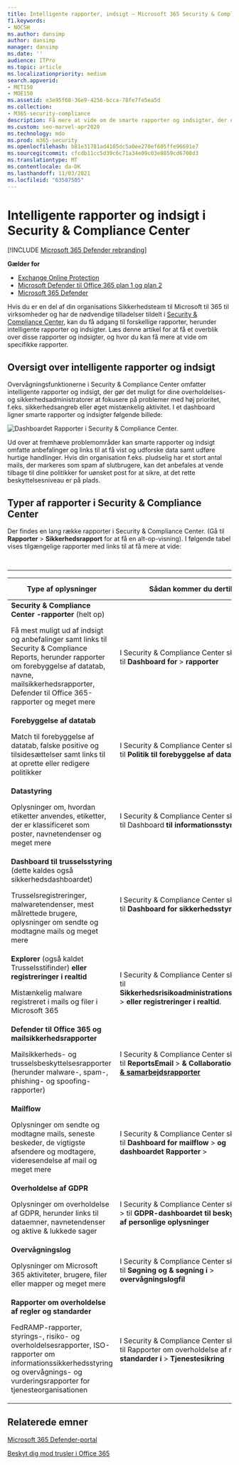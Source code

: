 ```yaml
---
title: Intelligente rapporter, indsigt – Microsoft 365 Security & Compliance Center
f1.keywords:
- NOCSH
ms.author: dansimp
author: dansimp
manager: dansimp
ms.date: ''
audience: ITPro
ms.topic: article
ms.localizationpriority: medium
search.appverid:
- MET150
- MOE150
ms.assetid: e3e95f68-36e9-4256-bcca-78fe7fe5ea5d
ms.collection:
- M365-security-compliance
description: Få mere at vide om de smarte rapporter og indsigter, der er tilgængelige i Security & Compliance Center, og hvordan du bruger dem til at få vist og udforske data og udføre hurtige handlinger.
ms.custom: seo-marvel-apr2020
ms.technology: mdo
ms.prod: m365-security
ms.openlocfilehash: b81e31781ad4105dc5a0ee270ef605ffe96691e7
ms.sourcegitcommit: cfcdb11cc5d39c6c71a34e09c03e8859cd6708d3
ms.translationtype: MT
ms.contentlocale: da-DK
ms.lasthandoff: 11/03/2021
ms.locfileid: "63587505"
---
```

# <a name="smart-reports-and-insights-in-the-security--compliance-center"></a>Intelligente rapporter og indsigt i Security & Compliance Center

[!INCLUDE [Microsoft 365 Defender rebranding](../includes/microsoft-defender-for-office.md)]

**Gælder for**
- [Exchange Online Protection](exchange-online-protection-overview.md)
- [Microsoft Defender til Office 365 plan 1 og plan 2](defender-for-office-365.md)
- [Microsoft 365 Defender](../defender/microsoft-365-defender.md)

Hvis du er en del af din organisations Sikkerhedsteam til Microsoft til 365 til virksomheder og har de nødvendige tilladelser tildelt i [Security & Compliance Center](permissions-in-the-security-and-compliance-center.md), kan du få adgang til forskellige rapporter, herunder intelligente rapporter og indsigter. Læs denne artikel for at få et overblik over disse rapporter og indsigter, og hvor du kan få mere at vide om specifikke rapporter.

## <a name="smart-reports-and-insights-overview"></a>Oversigt over intelligente rapporter og indsigt

Overvågningsfunktionerne i Security & Compliance Center omfatter intelligente rapporter og indsigt, der gør det muligt for dine overholdelses- og sikkerhedsadministratorer at fokusere på problemer med høj prioritet, f.eks. sikkerhedsangreb eller øget mistænkelig aktivitet. I et dashboard ligner smarte rapporter og indsigter følgende billede:

![Dashboardet Rapporter i Security & Compliance Center.](../../media/2a668c3d-3fa3-4e37-8149-46989b33ae8c.png)

Ud over at fremhæve problemområder kan smarte rapporter og indsigt omfatte anbefalinger og links til at få vist og udforske data samt udføre hurtige handlinger. Hvis din organisation f.eks. pludselig har et stort antal mails, der markeres som spam af slutbrugere, kan det anbefales at vende tilbage til dine politikker for uønsket post for at sikre, at det rette beskyttelsesniveau er på plads.

## <a name="types-of-reports-in-the-security--compliance-center"></a>Typer af rapporter i Security & Compliance Center

Der findes en lang række rapporter i Security & Compliance Center. (Gå til **Rapporter** >  **Sikkerhedsrapport** for at få en alt-op-visning). I følgende tabel vises tilgængelige rapporter med links til at få mere at vide:

<br>

****

|Type af oplysninger|Sådan kommer du dertil|Her kan du få mere at vide|
|---|---|---|
|**Security & Compliance Center -rapporter** (helt op) <p> Få mest muligt ud af indsigt og anbefalinger samt links til Security & Compliance Reports, herunder rapporter om forebyggelse af datatab, navne, mailsikkerhedsrapporter, Defender til Office 365-rapporter og meget mere|I Security & Compliance Center skal du gå til **Dashboard for** \> **rapporter**|[Rapporter i Sikkerheds- & Compliance Center](../../compliance/reports-in-security-and-compliance.md)|
|**Forebyggelse af datatab** <p> Match til forebyggelse af datatab, falske positive og tilsidesættelser samt links til at oprette eller redigere politikker|I Security & Compliance Center skal du gå til **Politik til forebyggelse af datatab** \> |[Få vist rapporter til forebyggelse af datatab](../../compliance/view-the-dlp-reports.md)|
|**Datastyring** <p> Oplysninger om, hvordan etiketter anvendes, etiketter, der er klassificeret som poster, navnetendenser og meget mere|I Security & Compliance Center skal du gå til Dashboard **til informationsstyring** \> |[Få vist rapporter om datastyring](../../compliance/view-the-data-governance-reports.md)|
|**Dashboard til trusselsstyring** (dette kaldes også sikkerhedsdashboardet) <p> Trusselsregistreringer, malwaretendenser, mest målrettede brugere, oplysninger om sendte og modtagne mails og meget mere|I Security & Compliance Center skal du gå til **Dashboard** **for sikkerhedsstyring** \>|[Få vist rapporter for Defender for Office 365](view-reports-for-mdo.md)|
|**Explorer** (også kaldet Trusselsstifinder) **eller registreringer i realtid** <p> Mistænkelig malware registreret i mails og filer i Microsoft 365|I Security & Compliance Center skal du gå til **Sikkerhedsrisikoadministrationsstifinder**  \> **eller registreringer i realtid**.<br> |[Trusselsstifinder (eller registreringer i realtid)](threat-explorer.md)|
|**Defender til Office 365 og mailsikkerhedsrapporter** <p> Mailsikkerheds- og trusselsbeskyttelsesrapporter (herunder malware-, spam-, phishing- og spoofing-rapporter)|I Security & Compliance Center skal du gå til **ReportsEmail** >  **& CollaborationEmail** >  **[& samarbejdsrapporter](https://security.microsoft.com/emailandcollabreport)**|[Få vist rapporter for Defender for Office 365](view-reports-for-mdo.md) <p> [Få vist mailsikkerhedsrapporter i Security & Compliance Center](view-email-security-reports.md)|
|**Mailflow** <p> Oplysninger om sendte og modtagne mails, seneste beskeder, de vigtigste afsendere og modtagere, videresendelse af mail og meget mere|I Security & Compliance Center skal du gå til **Dashboard for mailflow** \> **og** **dashboardet Rapporter** \> |[Indsigt i mailflow i Security & Compliance Center](mail-flow-insights-v2.md) <p> [Få vist rapporter om mailflow i Security & Compliance Center](view-mail-flow-reports.md)|
|**Overholdelse af GDPR** <p> Oplysninger om overholdelse af GDPR, herunder links til dataemner, navnetendenser og aktive & lukkede sager|I Security & Compliance Center skal du gå  \> til **GDPR-dashboardet til beskyttelse af personlige oplysninger**|[Oversigt over generel forordning om databeskyttelse](/compliance/regulatory/gdpr)|
|**Overvågningslog** <p> Oplysninger om Microsoft 365 aktiviteter, brugere, filer eller mapper og meget mere|I Security & Compliance Center skal du gå til **Søgning og & søgning i** \> **overvågningslogfil**|[Søg i overvågningsloggen i Security & Compliance Center](../../compliance/search-the-audit-log-in-security-and-compliance.md)|
|**Rapporter om overholdelse af regler og standarder** <p> FedRAMP-rapporter, styrings-, risiko- og overholdelsesrapporter, ISO-rapporter om informationssikkerhedsstyring og overvågnings- og vurderingsrapporter for tjenesteorganisationen|I Security & Compliance Center skal du gå til Rapporter om overholdelse af regler **og standarder i** \> **Tjenestesikring**|[Planlægning af sikkerhed og & i Office 365](../../compliance/plan-for-security-and-compliance.md)|

## <a name="related-topics"></a>Relaterede emner

[Microsoft 365 Defender-portal](../defender/microsoft-365-defender.md#the-microsoft-365-defender-portal)

[Beskyt dig mod trusler i Office 365](protect-against-threats.md)
